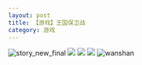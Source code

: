 ```yaml
---
layout: post
title: 【游戏】王国保卫战
category: 游戏
---
```

![story_new_final](http://s1r3itzmh.hd-bkt.clouddn.com/img/story_new_final_0322.png)
![](http://s1r3itzmh.hd-bkt.clouddn.com/img/kingdomrush-0317-2.JPG)
![](http://s1r3itzmh.hd-bkt.clouddn.com/img/kingdomrush-0317-1.PNG)
![](http://s1r3itzmh.hd-bkt.clouddn.com/img/kingdomrush-0317-3.png)
![wanshan](http://s1r3itzmh.hd-bkt.clouddn.com/img/wanshan.png)

  




